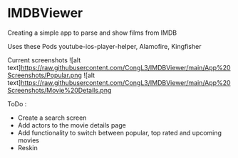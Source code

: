 # IMDBViewer
Creating a simple app to parse and show films from IMDB


Uses these Pods 
youtube-ios-player-helper, Alamofire, Kingfisher

Current screenshots
![alt text]https://raw.githubusercontent.com/CongL3/IMDBViewer/main/App%20Screenshots/Popular.png
![alt text]https://raw.githubusercontent.com/CongL3/IMDBViewer/main/App%20Screenshots/Movie%20Details.png


ToDo :
* Create a search screen
* Add actors to the movie details page
* Add functionality to switch between popular, top rated and upcoming movies
* Reskin
